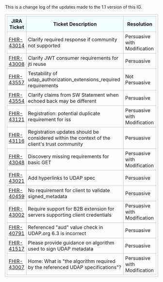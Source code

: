 This is a change log of the updates made to the 1.1 version of this IG.

<style>
table, th, td 
{
  border: 1px solid Silver; 
  padding: 5px
}
th {
  background: Azure; 
}
</style>

|JIRA Ticket|Ticket Description|Resolution|
|---------|----------|----------|
|[FHIR-43014](https://jira.hl7.org/browse/FHIR-43014)|Clarify required response if community not supported|Persuasive with Modification|
|[FHIR-43008](https://jira.hl7.org/browse/FHIR-43008)|Clarify JWT consumer requirements for jti reuse|Persuasive|
|[FHIR-43557](https://jira.hl7.org/browse/FHIR-43557)|Testability of udap_authorization_extensions_required requirements|Not Persuasive|
|[FHIR-43554](https://jira.hl7.org/browse/FHIR-43554)|Clarify claims from SW Statement when echoed back may be different|Persuasive|
|[FHIR-43121](https://jira.hl7.org/browse/FHIR-43121)|Registration: potential duplicate requirement for iss|Persuasive with Modification|
|[FHIR-43116](https://jira.hl7.org/browse/FHIR-43116)|Registration updates should be considered within the context of the client's trust community|Persuasive|
|[FHIR-43048](https://jira.hl7.org/browse/FHIR-43048)|Discovery missing requirements for basic GET|Persuasive with Modification|
|[FHIR-43021](https://jira.hl7.org/browse/FHIR-43021)|Add hyperlinks to UDAP spec|Persuasive|
|[FHIR-40459](https://jira.hl7.org/browse/FHIR-40459)|No requirement for client to validate signed_metadata|Persuasive|
|[FHIR-43002](https://jira.hl7.org/browse/FHIR-43002)|Require support for B2B extension for servers supporting client credentials|Persuasive with Modification|
|[FHIR-40791](https://jira.hl7.org/browse/FHIR-40791)|Referenced "aud" value check in UDAP.org 6.3 is incorrect|Persuasive|
|[FHIR-41517](https://jira.hl7.org/browse/FHIR-41517)|Please provide guidance on algorithm used to sign UDAP metadata|Persuasive|
|[FHIR-43007](https://jira.hl7.org/browse/FHIR-43007)|Home: What is "the algorithm required by the referenced UDAP specifications"?|Persuasive with Modification|